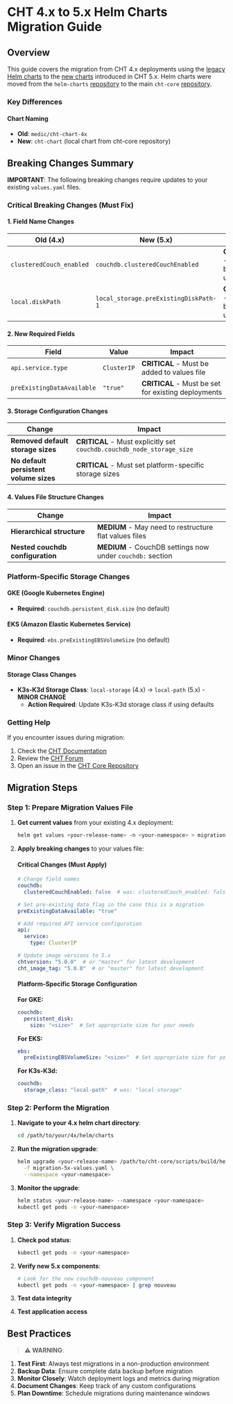 # CHT 4.x to 5.x Helm Charts Migration Guide

## Overview

This guide covers the migration from CHT 4.x deployments using the [legacy Helm charts](https://github.com/medic/helm-charts) to the [new charts](https://github.com/medic/cht-core) introduced in CHT 5.x. Helm charts were moved from the `helm-charts` [repository](https://github.com/medic/helm-charts/tree/main/charts/cht-chart-4x) to the main `cht-core` [repository](https://github.com/medic/cht-core/tree/master/scripts/build/helm).

### Key Differences

#### Chart Naming
- **Old**: `medic/cht-chart-4x`
- **New**: `cht-chart` (local chart from cht-core repository)

## Breaking Changes Summary

**IMPORTANT**: The following breaking changes require updates to your existing `values.yaml` files.

### Critical Breaking Changes (Must Fix)

#### 1. Field Name Changes

| Old (4.x) | New (5.x) | Impact |
|-----------|-----------|---------|
| `clusteredCouch_enabled` | `couchdb.clusteredCouchEnabled` | **CRITICAL** - Must be updated |
| `local.diskPath` | `local_storage.preExistingDiskPath-1` | **CRITICAL** - Must be updated |

#### 2. New Required Fields

| Field | Value | Impact |
|-------|-------|---------|
| `api.service.type` | `ClusterIP` | **CRITICAL** - Must be added to values file |
| `preExistingDataAvailable` | `"true"` | **CRITICAL** - Must be set for existing deployments |

#### 3. Storage Configuration Changes

| Change | Impact |
|--------|---------|
| **Removed default storage sizes** | **CRITICAL** - Must explicitly set `couchdb.couchdb_node_storage_size` |
| **No default persistent volume sizes** | **CRITICAL** - Must set platform-specific storage sizes |

#### 4. Values File Structure Changes

| Change | Impact |
|--------|---------|
| **Hierarchical structure** | **MEDIUM** - May need to restructure flat values files |
| **Nested couchdb configuration** | **MEDIUM** - CouchDB settings now under `couchdb:` section |

### Platform-Specific Storage Changes

#### GKE (Google Kubernetes Engine)
- **Required**: `couchdb.persistent_disk.size` (no default)

#### EKS (Amazon Elastic Kubernetes Service)
- **Required**: `ebs.preExistingEBSVolumeSize` (no default)

### Minor Changes

#### Storage Class Changes
- **K3s-K3d Storage Class**: `local-storage` (4.x) → `local-path` (5.x) - **MINOR CHANGE**
  - **Action Required**: Update K3s-K3d storage class if using defaults

### Getting Help

If you encounter issues during migration:

1. Check the [CHT Documentation](https://docs.communityhealthtoolkit.org/)
2. Review the [CHT Forum](https://forum.communityhealthtoolkit.org/)
3. Open an issue in the [CHT Core Repository](https://github.com/medic/cht-core/issues)

## Migration Steps

### Step 1: Prepare Migration Values File

1. **Get current values** from your existing 4.x deployment:
   ```bash
   helm get values <your-release-name> -n <your-namespace> > migration-5x-values.yaml
   ```

2. **Apply breaking changes** to your values file:

   #### Critical Changes (Must Apply)
   ```yaml
   # Change field names
   couchdb:
     clusteredCouchEnabled: false  # was: clusteredCouch_enabled: false
   
   # Set pre-existing data flag in the case this is a migration
   preExistingDataAvailable: "true"  
   
   # Add required API service configuration
   api:
     service:
       type: ClusterIP
   
   # Update image versions to 5.x
   chtversion: "5.0.0"  # or "master" for latest development
   cht_image_tag: "5.0.0"  # or "master" for latest development
   ```

   #### Platform-Specific Storage Configuration
   
   **For GKE:**
   ```yaml
   couchdb:
     persistent_disk:
       size: "<size>"  # Set appropriate size for your needs
   ```
   
   **For EKS:**
   ```yaml
   ebs:
     preExistingEBSVolumeSize: "<size>"  # Set appropriate size for your needs
   ```
   
   **For K3s-K3d:**
   ```yaml
   couchdb:
     storage_class: "local-path"  # was: "local-storage"
   ```

### Step 2: Perform the Migration

1. **Navigate to your 4.x helm chart directory**:
   ```bash
   cd /path/to/your/4x/helm/charts
   ```

2. **Run the migration upgrade**:
   ```bash
   helm upgrade <your-release-name> /path/to/cht-core/scripts/build/helm \
     -f migration-5x-values.yaml \
     --namespace <your-namespace>
   ```

3. **Monitor the upgrade**:
   ```bash
   helm status <your-release-name> --namespace <your-namespace>
   kubectl get pods -n <your-namespace>
   ```

### Step 3: Verify Migration Success

1. **Check pod status**:
   ```bash
   kubectl get pods -n <your-namespace>
   ```

2. **Verify new 5.x components**:
   ```bash
   # Look for the new couchdb-nouveau component
   kubectl get pods -n <your-namespace> | grep nouveau
   ```

3. **Test data integrity**

4. **Test application access**

## Best Practices

> **⚠️ WARNING**:
1. **Test First**: Always test migrations in a non-production environment
2. **Backup Data**: Ensure complete data backup before migration
3. **Monitor Closely**: Watch deployment logs and metrics during migration
4. **Document Changes**: Keep track of any custom configurations
5. **Plan Downtime**: Schedule migrations during maintenance windows

